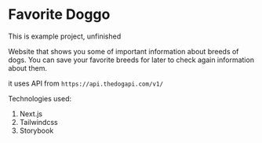 # Favorite Doggo

This is example project, unfinished

Website that shows you some of important information about breeds of dogs. You can save your favorite breeds for later to check again information about them. 


it uses API from
``` https://api.thedogapi.com/v1/ ```

Technologies used:
  1. Next.js 
  2. Tailwindcss
  3. Storybook

